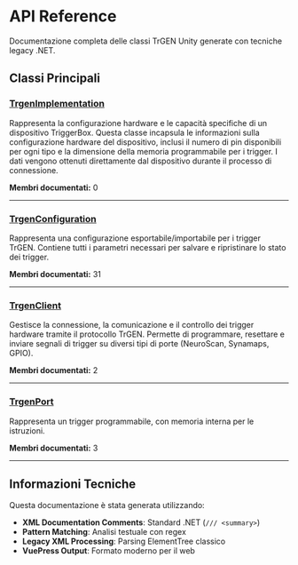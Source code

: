 # API Reference

Documentazione completa delle classi TrGEN Unity generate con tecniche legacy .NET.

## Classi Principali

### [TrgenImplementation](./TrgenImplementation.md)

Rappresenta la configurazione hardware e le capacità specifiche di un dispositivo TriggerBox. Questa classe incapsula le informazioni sulla configurazione hardware del dispositivo, inclusi il numero di pin disponibili per ogni tipo e la dimensione della memoria programmabile per i trigger. I dati vengono ottenuti direttamente dal dispositivo durante il processo di connessione. 

**Membri documentati:** 0

---

### [TrgenConfiguration](./TrgenConfiguration.md)

Rappresenta una configurazione esportabile/importabile per i trigger TrGEN. Contiene tutti i parametri necessari per salvare e ripristinare lo stato dei trigger. 

**Membri documentati:** 31

---

### [TrgenClient](./TrgenClient.md)

Gestisce la connessione, la comunicazione e il controllo dei trigger hardware tramite il protocollo TrGEN. Permette di programmare, resettare e inviare segnali di trigger su diversi tipi di porte (NeuroScan, Synamaps, GPIO). 

**Membri documentati:** 2

---

### [TrgenPort](./TrgenPort.md)

Rappresenta un trigger programmabile, con memoria interna per le istruzioni. 

**Membri documentati:** 3

---

## Informazioni Tecniche

Questa documentazione è stata generata utilizzando:

- **XML Documentation Comments**: Standard .NET (`/// <summary>`)
- **Pattern Matching**: Analisi testuale con regex
- **Legacy XML Processing**: Parsing ElementTree classico
- **VuePress Output**: Formato moderno per il web

